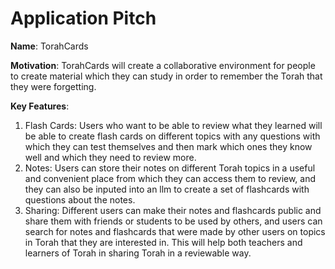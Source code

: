 # Application Pitch

**Name**: TorahCards

**Motivation**: TorahCards will create a collaborative environment for people to create material which they can study in order to remember the Torah that they were forgetting.

**Key Features**: 
1. Flash Cards: Users who want to be able to review what they learned will be able to create flash cards on different topics with any questions with which they can test themselves and then mark which ones they know well and which they need to review more.
2. Notes: Users can store their notes on different Torah topics in a useful and convenient place from which they can access them to review, and they can also  be inputed into an llm to create a set of flashcards with questions about the notes.
3. Sharing: Different users can make their notes and flashcards public and share them with friends or students to be used by others, and users can search for notes and flashcards that were made by other users on topics in Torah that they are interested in. This will help both teachers and learners of Torah in sharing Torah in a reviewable way.

